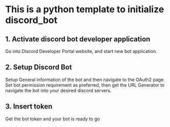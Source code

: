 # This is a python template to initialize discord_bot

## 1. Activate discord bot developer application
Go into Discord Developer Portal website, and start new bot application.

## 2. Setup Discord Bot
Setup General information of the bot and then navigate to the OAuth2 page.
Set bot permission requirement as preferred, then get the URL Generator to navigate the bot into your desired discord servers.

## 3. Insert token
Get the bot token and your bot is ready to go
